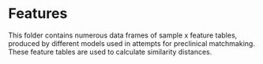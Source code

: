 # Features
This folder contains numerous data frames of sample x feature tables, produced by different models used in attempts for preclinical matchmaking. These feature tables are used to calculate similarity distances.
